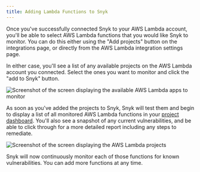 ```yaml
---
title: Adding Lambda Functions to Snyk
---
```

Once you've successfully connected Snyk to your AWS Lambda account, you'll be able to select AWS Lambda functions that you would like Snyk to monitor. You can do this either using the "Add projects" button on the integrations page, or directly from the AWS Lambda integration settings page.

In either case, you'll see a list of any available projects on the AWS Lambda account you connected. Select the ones you want to monitor and click the "add to Snyk" button.

![Screenshot of the screen displaying the available AWS Lambda apps to monitor](https://res.cloudinary.com/snyk/image/upload/w_auto,c_scale,q_auto/v1493173601/serverless-docs/aws-functions-to-test.png)

As soon as you've added the projects to Snyk, Snyk will test them and begin to display a list of all monitored AWS Lambda functions in your [project dashboard](https://snyk.io/projects). You'll also see a snapshot of any current vulnerabilities, and be able to click through for a more detailed report including any steps to remediate.

![Screenshot of the screen displaying the AWS Lambda projects](https://res.cloudinary.com/snyk/image/upload/w_auto,c_scale,q_auto/v1493173602/serverless-docs/aws-projects.png)

Snyk will now continuously monitor each of those functions for known vulnerabilities. You can add more functions at any time.

